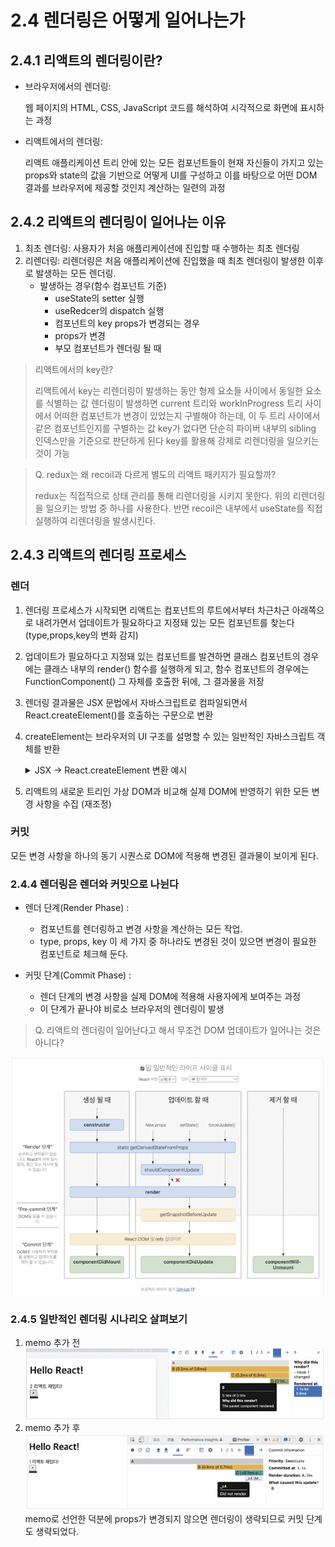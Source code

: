 # 2.4 렌더링은 어떻게 일어나는가

## 2.4.1 리액트의 렌더링이란? 
- 브라우저에서의 렌더링: 

    웹 페이지의 HTML, CSS, JavaScript 코드를 해석하여 시각적으로 화면에 표시하는 과정
- 리액트에서의 렌더링: 
    
    리액트 애플리케이션 트리 안에 있는 모든 컴포넌트들이 현재 자신들이 가지고 있는 props와 state의 값을 기반으로 어떻게 UI를 구성하고 이를 바탕으로 어떤 DOM 결과를 브라우저에 제공할 것인지 계산하는 일련의 과정


## 2.4.2 리액트의 렌더링이 일어나는 이유
1. 최초 렌더링: 사용자가 처음 애플리케이션에 진입할 때 수행하는 최초 렌더링
2. 리렌더링: 리렌더링은 처음 애플리케이션에 진입했을 때 최초 렌더링이 발생한 이후로 발생하는 모든 렌더링.
    - 발생하는 경우(함수 컴포넌트 기준)
        - useState의 setter 실행
        - useRedcer의 dispatch 실행
        - 컴포넌트의 key props가 변경되는 경우
        - props가 변경
        - 부모 컴포넌트가 렌더링 될 때

> 리액트에서의 key란?
>
> 리액트에서 key는 리렌더링이 발생하는 동안 형제 요소들 사이에서 동일한 요소를 식별하는 값
> 렌더링이 발생하면 current 트리와 workInProgress 트리 사이에서 어떠한 컴포넌트가 변경이 있었는지 구별해야 하는데, 이 두 트리 사이에서 같은 컴포넌트인지를 구별하는 값
> key가 없다면 단순히 파이버 내부의 sibling 인덱스만을 기준으로 판단하게 된다
> key를 활용해 강제로 리렌더링을 일으키는 것이 가능

> Q. redux는 왜 recoil과 다르게 별도의 리액트 패키지가 필요할까?
>
> redux는 직접적으로 상태 관리를 통해 리렌더링을 시키지 못한다. 위의 리렌더링을 일으키는 방법 중 하나를 사용한다.
> 반면 recoil은 내부에서 useState를 직접 실행하여 리렌더링을 발생시킨다.

## 2.4.3 리액트의 렌더링 프로세스
### 렌더
1.  렌더링 프로세스가 시작되면 리액트는 컴포넌트의 루트에서부터 차근차근 아래쪽으로 내려가면서 업데이트가 필요하다고 지정돼 있는 모든 컴포넌트를 찾는다 (type,props,key의 변화 감지)
2. 업데이트가 필요하다고 지정돼 있는 컴포넌트를 발견하면 클래스 컴포넌트의 경우에는 클래스 내부의 render() 함수를 실행하게 되고, 함수 컴포넌트의 경우에는 FunctionComponent() 그 자체를 호출한 뒤에, 그 결과물을 저장
3. 렌더링 결과물은 JSX 문법에서 자바스크립트로 컴파일되면서 React.createElement()를 호출하는 구문으로 변환
4. createElement는 브라우저의 UI 구조를 설명할 수 있는 일반적인 자바스크립트 객체를 반환

    <details>
    <summary>JSX → React.createElement 변환 예시</summary>

    ```jsx
    // JSX 문법
    function Hello() {
    return (
        <TestComponent a={35} b="yceffort">
        안녕하세요
        </TestComponent>
    );
    }
    ````

    JSX는 다음과 같이 변환됨:

    ```js
    function Hello() {
    return React.createElement(
        TestComponent,
        { a: 35, b: 'yceffort' },
        '안녕하세요'
    );
    }
    ```

    변환된 결과 객체:

    ```js
    {
    type: TestComponent,
    props: {
        a: 35,
        b: 'yceffort',
        children: '안녕하세요'
    }
    }
    ```

    </details>

5. 리액트의 새로운 트리인 가상 DOM과 비교해 실제 DOM에 반영하기 위한 모든 변경 사항을 수집 (재조정)
### 커밋
 모든 변경 사항을 하나의 동기 시퀀스로 DOM에 적용해 변경된 결과물이 보이게 된다.

### 2.4.4 렌더링은 렌더와 커밋으로 나뉜다

- 렌더 단계(Render Phase) : 
    - 컴포넌트를 렌더링하고 변경 사항을 계산하는 모든 작업.
    - type, props, key 이 세 가지 중 하나라도 변경된 것이 있으면 변경이 필요한 컴포넌트로 체크해 둔다.

- 커밋 단계(Commit Phase) : 
    - 렌더 단계의 변경 사항을 실제 DOM에 적용해 사용자에게 보여주는 과정
    - 이 단계가 끝나야 비로소 브라우저의 렌더링이 발생

> Q. 리액트의 렌더링이 일어난다고 해서 무조건 DOM 업데이트가 일어나는 것은 아니다?

![클래스 기준의 렌더와 커밋단계 다이어그램](image-2.png)

### 2.4.5 일반적인 렌더링 시나리오 살펴보기
1. memo 추가 전
![alt text](image-4.png)
2. memo 추가 후
![alt text](image-3.png)
memo로 선언한 덕분에 props가 변경되지 않으면 렌더링이 생략되므로 커밋 단계도 생략되었다.

